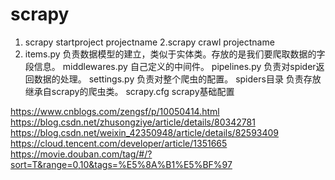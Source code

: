 # scrapy

1. scrapy startproject projectname
2.scrapy crawl projectname
3.  items.py 负责数据模型的建立，类似于实体类。存放的是我们要爬取数据的字段信息。
    middlewares.py 自己定义的中间件。
    pipelines.py 负责对spider返回数据的处理。
    settings.py 负责对整个爬虫的配置。
    spiders目录 负责存放继承自scrapy的爬虫类。
    scrapy.cfg scrapy基础配置
    
 https://www.cnblogs.com/zengsf/p/10050414.html
 https://blog.csdn.net/zhusongziye/article/details/80342781
 https://blog.csdn.net/weixin_42350948/article/details/82593409
 https://cloud.tencent.com/developer/article/1351665
 https://movie.douban.com/tag/#/?sort=T&range=0,10&tags=%E5%8A%B1%E5%BF%97
